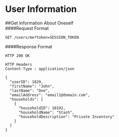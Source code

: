 # User Information
##Get Information About Oneself<br>
####Request Format
```
GET /users/me?token=SESSION_TOKEN
```
####Response Format
```
HTTP 200 OK

HTTP Headers
Content-Type : application/json

{
  "userID": 1829,
  "firstName": "John",
  "lastName": "Doe",
  "emailAddress": "email1@domain.com",
  "households": [
    {
      "householdID": 10192,
      "householdName": "Stash",
      "householdDescription": "Private Inventory"
    }
  ]
}
```